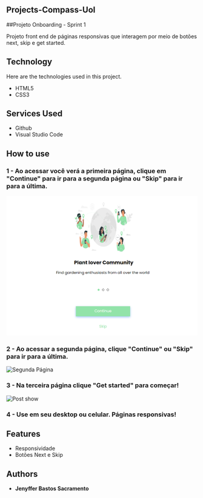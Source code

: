 ## Projects-Compass-Uol

##Projeto Onboarding - Sprint 1

Projeto front end de páginas responsivas que interagem por meio de botões next, skip e get started.

## Technology 

Here are the technologies used in this project.

* HTML5
* CSS3

## Services Used

* Github
* Visual Studio Code

## How to use

### 1 -  Ao acessar você verá a primeira página,  clique em "Continue" para ir para a segunda página ou "Skip" para ir para a última.

![Página Inicial](readme/pagina-inicial.png)

### 2 - Ao acessar a segunda página,  clique "Continue" ou "Skip" para ir para a última.

![Segunda Página](https://github.com/Jenyfferbastos/Projects-Compass-Uol/commit/99ecbfd2b56b98eb8d8b34484b22b77aa8dfc436#diff-15bb556c84785e2f9e17d560e5663451580a234762c123936a95824bcfe01eaa)

### 3 - Na terceira página clique "Get started" para começar!

![Post show](https://github.com/Jenyfferbastos/Projects-Compass-Uol/commit/99ecbfd2b56b98eb8d8b34484b22b77aa8dfc436#diff-d3d16ee6a885b1736a62381fcad6bcdd944d726b61e61f450f651ee7dcbe03c9)

### 4 - Use em seu desktop ou celular. Páginas responsivas!

## Features

 - Responsividade
 - Botões Next e Skip


  ## Authors

  * **Jenyffer Bastos Sacramento**
